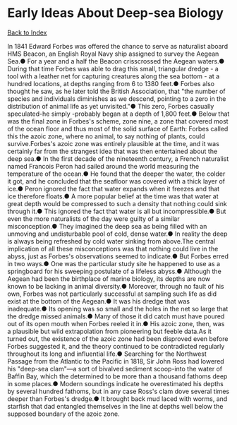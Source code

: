 # Early Ideas About Deep-sea Biology
[Back to Index](https://github.com/windows10010/tpoExtractor/blob/master/README.md)

In 1841 Edward Forbes was offered the chance to serve as naturalist aboard HMS Beacon, an English Royal Navy ship assigned to survey the Aegean Sea.● For a year and a half the Beacon crisscrossed the Aegean waters.● During that time Forbes was able to drag this small, triangular dredge - a tool with a leather net for capturing creatures along the sea bottom - at a hundred locations, at depths ranging from 6 to 1380 feet.● Forbes also thought he saw, as he later told the British Association, that "the number of species and individuals diminishes as we descend, pointing to a zero in the distribution of animal life as yet unvisited."● This zero, Forbes casually speculated-he simply -probably began at a depth of 1,800 feet.● Below that was the final zone in Forbes's scheme, zone nine, a zone that covered most of the ocean floor and thus most of the solid surface of Earth: Forbes called this the azoic zone, where no animal, to say nothing of plants, could survive.Forbes's azoic zone was entirely plausible at the time, and it was certainly far from the strangest idea that was then entertained about the deep sea.● In the first decade of the nineteenth century, a French naturalist named Francois Peron had sailed around the world measuring the temperature of the ocean.● He found that the deeper the water, the colder it got, and he concluded that the seafloor was covered with a thick layer of ice.● Peron ignored the fact that water expands when it freezes and that ice therefore floats.● A more popular belief at the time was that water at great depth would be compressed to such a density that nothing could sink through it.● This ignored the fact that water is all but incompressible.● But even the more naturalists of the day were guilty of a similar misconception.● They imagined the deep sea as being filled with an unmoving and undisturbable pool of cold, dense water.● In reality the deep is always being refreshed by cold water sinking from above.The central implication of all these misconceptions was that nothing could live in the abyss, just as Forbes's observations seemed to indicate.● But Forbes erred in two ways.● One was the particular study site he happened to use as a springboard for his sweeping postulate of a lifeless abyss.● Although the Aegean had been the birthplace of marine biology, its depths are now known to be lacking in animal diversity.● Moreover, through no fault of his own, Forbes was not particularly successful at sampling such life as did exist at the bottom of the Aegean.● It was his dredge that was inadequate.● Its opening was so small and the holes in the net so large that the dredge missed animals.● Many of those it did catch must have poured out of its open mouth when Forbes reeled it in.● His azoic zone, then, was a plausible but wild extrapolation from pioneering but feeble data.As it turned out, the existence of the azoic zone had been disproved even before Forbes suggested it, and the theory continued to be contradicted regularly throughout its long and influential life.● Searching for the Northwest Passage from the Atlantic to the Pacific in 1818, Sir John Ross had lowered his "deep-sea clam"—a sort of bivalved sediment scoop-into the water of Baffin Bay, which the determined to be more than a thousand fathoms deep in some places.● Modern soundings indicate he overestimated his depths by several hundred fathoms, but in any case Ross's clam dove several times deeper than Forbes's dredge.● It brought back mud laced with worms, and starfish that dad entangled themselves in the line at depths well below the supposed boundary of the azoic zone.